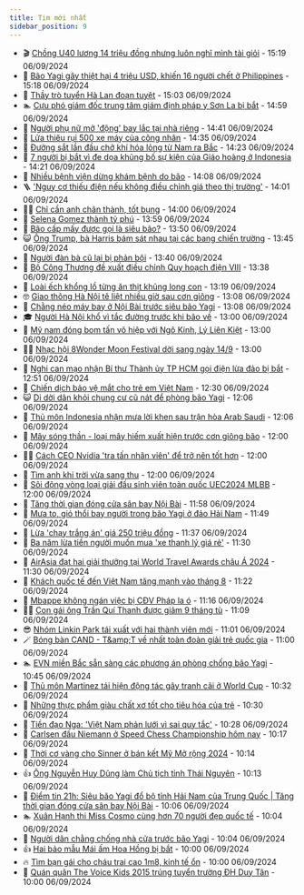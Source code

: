 ```yaml
---
title: Tim mới nhất
sidebar_position: 9
---
```


<!-- vnexpress-tin-moi-nhat:START -->
- 🎬 [Chồng U40 lương 14 triệu đồng nhưng luôn nghĩ mình tài giỏi](https://vnexpress.net/chong-u40-luong-14-trieu-dong-nhung-luon-nghi-minh-tai-gioi-4789393.html) - 15:19 06/09/2024
- 🐎 [Bão Yagi gây thiệt hại 4 triệu USD, khiến 16 người chết ở Philippines](https://vnexpress.net/bao-yagi-gay-thiet-hai-4-trieu-usd-khien-16-nguoi-chet-o-philippines-4789975.html) - 15:18 06/09/2024
- 🦍 [Thầy trò tuyển Hà Lan đoạn tuyệt](https://vnexpress.net/thay-tro-tuyen-ha-lan-doan-tuyet-4789976.html) - 15:03 06/09/2024
- 🏊 [Cựu phó giám đốc trung tâm giám định pháp y Sơn La bị bắt](https://vnexpress.net/cuu-pho-giam-doc-trung-tam-giam-dinh-phap-y-son-la-bi-bat-4789980.html) - 14:59 06/09/2024
- 🎊 [Người phụ nữ mở &#39;động&#39; bay lắc tại nhà riêng](https://vnexpress.net/nguoi-phu-nu-mo-dong-bay-lac-tai-nha-rieng-4789984.html) - 14:41 06/09/2024
- 🎃 [Lửa thiêu rụi 500 xe máy của công nhân](https://vnexpress.net/lua-thieu-rui-500-xe-may-cua-cong-nhan-4789969.html) - 14:35 06/09/2024
- 🧰 [Đường sắt lần đầu chở khí hóa lỏng từ Nam ra Bắc](https://vnexpress.net/duong-sat-lan-dau-cho-khi-hoa-long-tu-nam-ra-bac-4789888.html) - 14:23 06/09/2024
- 🔭 [7 người bị bắt vì đe dọa khủng bố sự kiện của Giáo hoàng ở Indonesia](https://vnexpress.net/7-nguoi-bi-bat-vi-de-doa-khung-bo-su-kien-cua-giao-hoang-o-indonesia-4789974.html) - 14:21 06/09/2024
- 🫶 [Nhiều bệnh viện dừng khám bệnh do bão](https://vnexpress.net/nhieu-benh-vien-dung-kham-benh-do-bao-4789911.html) - 14:08 06/09/2024
- 🪜 [&#39;Nguy cơ thiếu điện nếu không điều chỉnh giá theo thị trường&#39;](https://vnexpress.net/nguy-co-thieu-dien-neu-khong-dieu-chinh-gia-theo-thi-truong-4789935.html) - 14:01 06/09/2024
- 👨‍🏫 [Chỉ cần anh chân thành, tốt bụng](https://vnexpress.net/chi-can-anh-chan-thanh-tot-bung-4789619.html) - 14:00 06/09/2024
- 🎊 [Selena Gomez thành tỷ phú](https://vnexpress.net/selena-gomez-thanh-ty-phu-4789979.html) - 13:59 06/09/2024
- 🎊 [Bão cấp mấy được gọi là siêu bão?](https://vnexpress.net/bao-cap-may-duoc-goi-la-sieu-bao-4789939.html) - 13:50 06/09/2024
- 😺 [Ông Trump, bà Harris bám sát nhau tại các bang chiến trường](https://vnexpress.net/ong-trump-ba-harris-bam-sat-nhau-tai-cac-bang-chien-truong-4789844.html) - 13:45 06/09/2024
- 🐘 [Người đàn bà cũ lại bị phản bội](https://vnexpress.net/nguoi-dan-ba-cu-lai-bi-phan-boi-4789851.html) - 13:40 06/09/2024
- 🌁 [Bộ Công Thương đề xuất điều chỉnh Quy hoạch điện VIII](https://vnexpress.net/bo-cong-thuong-de-xuat-dieu-chinh-quy-hoach-dien-viii-4789965.html) - 13:38 06/09/2024
- 🐲 [Loài ếch khổng lồ từng ăn thịt khủng long con](https://vnexpress.net/loai-ech-khong-lo-tung-an-thit-khung-long-con-4789438.html) - 13:19 06/09/2024
- 🤓 [Giao thông Hà Nội tê liệt nhiều giờ sau cơn giông](https://vnexpress.net/giao-thong-ha-noi-te-liet-nhieu-gio-sau-con-giong-4789954.html) - 13:08 06/09/2024
- 💪 [Chằng néo máy bay ở Nội Bài trước siêu bão Yagi](https://vnexpress.net/chang-neo-may-bay-o-noi-bai-truoc-sieu-bao-yagi-4789959.html) - 13:08 06/09/2024
- 🎓 [Người Hà Nội khổ vì tắc đường trước khi bão về](https://vnexpress.net/nguoi-ha-noi-kho-vi-tac-duong-truoc-khi-bao-ve-4789961.html) - 13:00 06/09/2024
- 🫣 [Mỹ nam đóng bom tấn võ hiệp với Ngô Kinh, Lý Liên Kiệt](https://vnexpress.net/my-nam-dong-bom-tan-vo-hiep-voi-ngo-kinh-ly-lien-kiet-4789731.html) - 13:00 06/09/2024
- 🧑‍💻 [Nhạc hội 8Wonder Moon Festival dời sang ngày 14/9](https://vnexpress.net/nhac-hoi-8wonder-moon-festival-doi-sang-ngay-14-9-4789071.html) - 13:00 06/09/2024
- 🐲 [Nghi can mạo nhận Bí thư Thành ủy TP HCM gọi điện lừa đảo bị bắt](https://vnexpress.net/nghi-can-mao-nhan-bi-thu-thanh-uy-tp-hcm-goi-dien-lua-dao-bi-bat-4789960.html) - 12:51 06/09/2024
- 🌝 [Chiến dịch bảo vệ mắt cho trẻ em Việt Nam](https://vnexpress.net/chien-dich-bao-ve-mat-cho-tre-em-viet-nam-4789972.html) - 12:30 06/09/2024
- 😺 [Di dời dân khỏi chung cư cũ nát để phòng bão Yagi](https://vnexpress.net/di-doi-dan-khoi-chung-cu-cu-nat-de-phong-bao-yagi-4789937.html) - 12:06 06/09/2024
- 🐎 [Thủ môn Indonesia nhận mưa lời khen sau trận hòa Arab Saudi](https://vnexpress.net/thu-mon-indonesia-nhan-mua-loi-khen-sau-tran-hoa-arab-saudi-4789955.html) - 12:06 06/09/2024
- 🎡 [Mây sóng thần - loại mây hiếm xuất hiện trước cơn giông bão](https://vnexpress.net/may-song-than-loai-may-hiem-xuat-hien-truoc-con-giong-bao-4789947.html) - 12:00 06/09/2024
- 👨‍🏫 [Cách CEO Nvidia &#39;tra tấn nhân viên&#39; để trở nên tốt hơn](https://vnexpress.net/cach-ceo-nvidia-tra-tan-nhan-vien-de-tro-nen-tot-hon-4789836.html) - 12:00 06/09/2024
- 🦆 [Tìm anh khi trời vừa sang thu](https://vnexpress.net/tim-anh-khi-troi-vua-sang-thu-4789617.html) - 12:00 06/09/2024
- 🚦 [Sôi động vòng loại giải đấu sinh viên toàn quốc UEC2024 MLBB](https://vnexpress.net/soi-dong-vong-loai-giai-dau-sinh-vien-toan-quoc-uec2024-mlbb-4789831.html) - 12:00 06/09/2024
- 💫 [Tăng thời gian đóng cửa sân bay Nội Bài](https://vnexpress.net/tang-thoi-gian-dong-cua-san-bay-noi-bai-4789951.html) - 11:58 06/09/2024
- 🎉 [Mưa to, gió thổi bay người trong bão Yagi ở đảo Hải Nam](https://vnexpress.net/mua-to-gio-thoi-bay-nguoi-trong-bao-yagi-o-dao-hai-nam-4789941.html) - 11:49 06/09/2024
- 🌋 [Lừa &#39;chạy trắng án&#39; giá 250 triệu đồng](https://vnexpress.net/lua-chay-trang-an-gia-250-trieu-dong-4789893.html) - 11:37 06/09/2024
- 🤖 [Ba năm lừa tiền người muốn mua &#39;xe thanh lý giá rẻ&#39;](https://vnexpress.net/ba-nam-lien-tuc-lua-tien-nguoi-muon-mua-xe-thanh-ly-gia-re-4789943.html) - 11:30 06/09/2024
- 🦏 [AirAsia đạt hai giải thưởng tại World Travel Awards châu Á 2024](https://vnexpress.net/airasia-dat-hai-giai-thuong-tai-world-travel-awards-chau-a-2024-4789942.html) - 11:30 06/09/2024
- 🦩 [Khách quốc tế đến Việt Nam tăng mạnh vào tháng 8](https://vnexpress.net/khach-quoc-te-den-viet-nam-tang-manh-vao-thang-8-4789902.html) - 11:22 06/09/2024
- 👺 [Mbappe không ngán việc bị CĐV Pháp la ó](https://vnexpress.net/mbappe-khong-ngan-viec-bi-cdv-phap-la-o-4789946.html) - 11:16 06/09/2024
- 🧑‍🏫 [Con gái ông Trần Quí Thanh được giảm 9 tháng tù](https://vnexpress.net/con-gai-ong-tran-qui-thanh-duoc-giam-9-thang-tu-4789907.html) - 11:09 06/09/2024
- 😎 [Nhóm Linkin Park tái xuất với hai thành viên mới](https://vnexpress.net/nhom-linkin-park-tai-xuat-voi-hai-thanh-vien-moi-4789775.html) - 11:01 06/09/2024
- 🪄 [Bóng bàn CAND - T&amp;amp;T về nhất toàn đoàn giải trẻ quốc gia](https://vnexpress.net/bong-ban-cand-t-t-ve-nhat-toan-doan-giai-tre-quoc-gia-4789824.html) - 11:00 06/09/2024
- 🏊 [EVN miền Bắc sẵn sàng các phương án phòng chống bão Yagi](https://vnexpress.net/evn-mien-bac-san-sang-cac-phuong-an-phong-chong-bao-yagi-4789919.html) - 10:45 06/09/2024
- 💃 [Thủ môn Martinez tái hiện động tác gây tranh cãi ở World Cup](https://vnexpress.net/thu-mon-martinez-tai-hien-dong-tac-gay-tranh-cai-o-world-cup-4789918.html) - 10:32 06/09/2024
- 🦆 [Những thực phẩm giàu chất xơ tốt cho tiêu hóa của trẻ](https://vnexpress.net/nhung-thuc-pham-giau-chat-xo-tot-cho-tieu-hoa-cua-tre-4789686.html) - 10:30 06/09/2024
- 🎊 [Tiền đạo Nga: &#39;Việt Nam phản lưới vì sai quy tắc&#39;](https://vnexpress.net/tien-dao-nga-viet-nam-phan-luoi-vi-sai-quy-tac-4789882.html) - 10:28 06/09/2024
- 👺 [Carlsen đấu Niemann ở Speed Chess Championship hôm nay](https://vnexpress.net/carlsen-dau-niemann-o-speed-chess-championship-hom-nay-4789922.html) - 10:17 06/09/2024
- 🎡 [Thời cơ vàng cho Sinner ở bán kết Mỹ Mở rộng 2024](https://vnexpress.net/thoi-co-vang-cho-sinner-o-ban-ket-my-mo-rong-2024-4789875.html) - 10:14 06/09/2024
- 👍 [Ông Nguyễn Huy Dũng làm Chủ tịch tỉnh Thái Nguyên](https://vnexpress.net/ong-nguyen-huy-dung-lam-chu-tich-tinh-thai-nguyen-4789861.html) - 10:13 06/09/2024
- 🐎 [Điểm tin 21h: Siêu bão Yagi đổ bộ tỉnh Hải Nam của Trung Quốc | Tăng thời gian đóng cửa sân bay Nội Bài](https://vnexpress.net/diem-tin-21h-sieu-bao-yagi-do-bo-tinh-hai-nam-cua-trung-quoc-tang-thoi-gian-dong-cua-san-bay-noi-bai-4789928.html) - 10:06 06/09/2024
- 🏊 [Xuân Hạnh thi Miss Cosmo cùng hơn 70 người đẹp quốc tế](https://vnexpress.net/xuan-hanh-thi-miss-cosmo-cung-hon-70-nguoi-dep-quoc-te-4789510.html) - 10:04 06/09/2024
- 🦩 [Người dân chằng chống nhà cửa trước bão Yagi](https://vnexpress.net/nguoi-dan-chang-chong-nha-cua-truoc-bao-yagi-4789846.html) - 10:04 06/09/2024
- 👍 [Hai bảo mẫu Mái ấm Hoa Hồng bị bắt](https://vnexpress.net/hai-bao-mau-mai-am-hoa-hong-bi-bat-4789821.html) - 10:00 06/09/2024
- 🔥 [Tìm bạn gái cho cháu trai cao 1m8, kinh tế ổn](https://vnexpress.net/tim-ban-gai-cho-chau-trai-cao-1m8-kinh-te-on-4789616.html) - 10:00 06/09/2024
- 💄 [Quán quân The Voice Kids 2015 trúng tuyển trường ĐH Duy Tân](https://vnexpress.net/quan-quan-the-voice-kids-2015-trung-tuyen-truong-dh-duy-tan-4789915.html) - 10:00 06/09/2024<!-- vnexpress-tin-moi-nhat:END -->
